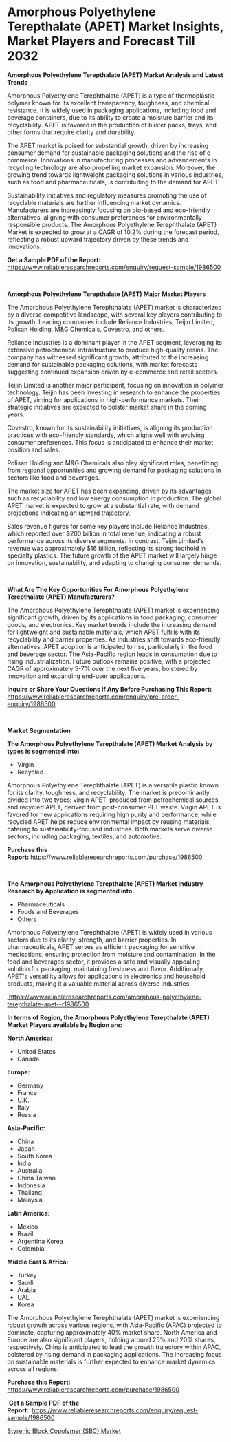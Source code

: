 <p><h1>Amorphous Polyethylene Terepthalate (APET) Market Insights, Market Players and Forecast Till 2032</h1></p><p><strong>Amorphous Polyethylene Terepthalate (APET) Market Analysis and Latest Trends</strong></p>
<p><p>Amorphous Polyethylene Terephthalate (APET) is a type of thermoplastic polymer known for its excellent transparency, toughness, and chemical resistance. It is widely used in packaging applications, including food and beverage containers, due to its ability to create a moisture barrier and its recyclability. APET is favored in the production of blister packs, trays, and other forms that require clarity and durability.</p><p>The APET market is poised for substantial growth, driven by increasing consumer demand for sustainable packaging solutions and the rise of e-commerce. Innovations in manufacturing processes and advancements in recycling technology are also propelling market expansion. Moreover, the growing trend towards lightweight packaging solutions in various industries, such as food and pharmaceuticals, is contributing to the demand for APET.</p><p>Sustainability initiatives and regulatory measures promoting the use of recyclable materials are further influencing market dynamics. Manufacturers are increasingly focusing on bio-based and eco-friendly alternatives, aligning with consumer preferences for environmentally responsible products. The Amorphous Polyethylene Terephthalate (APET) Market is expected to grow at a CAGR of 10.2% during the forecast period, reflecting a robust upward trajectory driven by these trends and innovations.</p></p>
<p><strong>Get a Sample PDF of the Report:&nbsp;</strong> <a href="https://www.reliableresearchreports.com/enquiry/request-sample/1986500?utm_campaign=2205&utm_medium=2&utm_source=Github&utm_content=ia&utm_term=04022025&utm_id=amorphous-polyethylene-terepthalate-apet">https://www.reliableresearchreports.com/enquiry/request-sample/1986500</a></p>
<p>&nbsp;</p>
<p><strong>Amorphous Polyethylene Terepthalate (APET) Major Market Players</strong></p>
<p><p>The Amorphous Polyethylene Terephthalate (APET) market is characterized by a diverse competitive landscape, with several key players contributing to its growth. Leading companies include Reliance Industries, Teijin Limited, Polisan Holding, M&G Chemicals, Covestro, and others. </p><p>Reliance Industries is a dominant player in the APET segment, leveraging its extensive petrochemical infrastructure to produce high-quality resins. The company has witnessed significant growth, attributed to the increasing demand for sustainable packaging solutions, with market forecasts suggesting continued expansion driven by e-commerce and retail sectors.</p><p>Teijin Limited is another major participant, focusing on innovation in polymer technology. Teijin has been investing in research to enhance the properties of APET, aiming for applications in high-performance markets. Their strategic initiatives are expected to bolster market share in the coming years.</p><p>Covestro, known for its sustainability initiatives, is aligning its production practices with eco-friendly standards, which aligns well with evolving consumer preferences. This focus is anticipated to enhance their market position and sales.</p><p>Polisan Holding and M&G Chemicals also play significant roles, benefitting from regional opportunities and growing demand for packaging solutions in sectors like food and beverages. </p><p>The market size for APET has been expanding, driven by its advantages such as recyclability and low energy consumption in production. The global APET market is expected to grow at a substantial rate, with demand projections indicating an upward trajectory.</p><p>Sales revenue figures for some key players include Reliance Industries, which reported over $200 billion in total revenue, indicating a robust performance across its diverse segments. In contrast, Teijin Limited's revenue was approximately $16 billion, reflecting its strong foothold in specialty plastics. The future growth of the APET market will largely hinge on innovation, sustainability, and adapting to changing consumer demands.</p></p>
<p>&nbsp;</p>
<p><strong>What Are The Key Opportunities For Amorphous Polyethylene Terepthalate (APET) Manufacturers?</strong></p>
<p><p>The Amorphous Polyethylene Terephthalate (APET) market is experiencing significant growth, driven by its applications in food packaging, consumer goods, and electronics. Key market trends include the increasing demand for lightweight and sustainable materials, which APET fulfills with its recyclability and barrier properties. As industries shift towards eco-friendly alternatives, APET adoption is anticipated to rise, particularly in the food and beverage sector. The Asia-Pacific region leads in consumption due to rising industrialization. Future outlook remains positive, with a projected CAGR of approximately 5-7% over the next five years, bolstered by innovation and expanding end-user applications.</p></p>
<p><strong>Inquire or Share Your Questions If Any Before Purchasing This Report:</strong> <a href="https://www.reliableresearchreports.com/enquiry/pre-order-enquiry/1986500?utm_campaign=2205&utm_medium=2&utm_source=Github&utm_content=ia&utm_term=04022025&utm_id=amorphous-polyethylene-terepthalate-apet">https://www.reliableresearchreports.com/enquiry/pre-order-enquiry/1986500</a></p>
<p>&nbsp;</p>
<p><strong>Market Segmentation</strong></p>
<p><strong>The Amorphous Polyethylene Terepthalate (APET) Market Analysis by types is segmented into:</strong></p>
<p><ul><li>Virgin</li><li>Recycled</li></ul></p>
<p><p>Amorphous Polyethylene Terephthalate (APET) is a versatile plastic known for its clarity, toughness, and recyclability. The market is predominantly divided into two types: virgin APET, produced from petrochemical sources, and recycled APET, derived from post-consumer PET waste. Virgin APET is favored for new applications requiring high purity and performance, while recycled APET helps reduce environmental impact by reusing materials, catering to sustainability-focused industries. Both markets serve diverse sectors, including packaging, textiles, and automotive.</p></p>
<p><strong>Purchase this Report:&nbsp;</strong><a href="https://www.reliableresearchreports.com/purchase/1986500?utm_campaign=2205&utm_medium=2&utm_source=Github&utm_content=ia&utm_term=04022025&utm_id=amorphous-polyethylene-terepthalate-apet">https://www.reliableresearchreports.com/purchase/1986500</a></p>
<p>&nbsp;</p>
<p><strong>The Amorphous Polyethylene Terepthalate (APET) Market Industry Research by Application is segmented into:</strong></p>
<p><ul><li>Pharmaceuticals</li><li>Foods and Beverages</li><li>Others</li></ul></p>
<p><p>Amorphous Polyethylene Terephthalate (APET) is widely used in various sectors due to its clarity, strength, and barrier properties. In pharmaceuticals, APET serves as efficient packaging for sensitive medications, ensuring protection from moisture and contamination. In the food and beverages sector, it provides a safe and visually appealing solution for packaging, maintaining freshness and flavor. Additionally, APET's versatility allows for applications in electronics and household products, making it a valuable material across diverse industries.</p></p>
<p><a href="https://www.reliableresearchreports.com/amorphous-polyethylene-terepthalate-apet--r1986500?utm_campaign=2205&utm_medium=2&utm_source=Github&utm_content=ia&utm_term=04022025&utm_id=amorphous-polyethylene-terepthalate-apet">&nbsp;https://www.reliableresearchreports.com/amorphous-polyethylene-terepthalate-apet--r1986500</a></p>
<p><strong>In terms of Region, the Amorphous Polyethylene Terepthalate (APET) Market Players available by Region are:</strong></p>
<p>
    <p> <strong> North America: </strong>
        <ul>
            <li>United States</li>
            <li>Canada</li>
        </ul>
        </p> 
    <p> <strong> Europe: </strong>
        <ul>
            <li>Germany</li>
            <li>France</li>
            <li>U.K.</li>
            <li>Italy</li>
            <li>Russia</li>
        </ul>
        </p> 
    <p> <strong> Asia-Pacific: </strong>
        <ul>
            <li>China</li>
            <li>Japan</li>
            <li>South Korea</li>
            <li>India</li>
            <li>Australia</li>
            <li>China Taiwan</li>
            <li>Indonesia</li>
            <li>Thailand</li>
            <li>Malaysia</li>
        </ul>
        </p> 
    <p> <strong> Latin America: </strong>
        <ul>
            <li>Mexico</li>
            <li>Brazil</li>
            <li>Argentina Korea</li>
            <li>Colombia</li>
        </ul>
        </p> 
    <p> <strong> Middle East & Africa: </strong>
        <ul>
            <li>Turkey</li>
            <li>Saudi</li>
            <li>Arabia</li>
            <li>UAE</li>
            <li>Korea</li>
        </ul>
    </p>
    </p>
<p><p>The Amorphous Polyethylene Terephthalate (APET) market is experiencing robust growth across various regions, with Asia-Pacific (APAC) projected to dominate, capturing approximately 40% market share. North America and Europe are also significant players, holding around 25% and 20% shares, respectively. China is anticipated to lead the growth trajectory within APAC, bolstered by rising demand in packaging applications. The increasing focus on sustainable materials is further expected to enhance market dynamics across all regions.</p></p>
<p><strong>Purchase this Report: </strong><a href="https://www.reliableresearchreports.com/purchase/1986500?utm_campaign=2205&utm_medium=2&utm_source=Github&utm_content=ia&utm_term=04022025&utm_id=amorphous-polyethylene-terepthalate-apet">https://www.reliableresearchreports.com/purchase/1986500</a></p>
<p>&nbsp;<strong>Get a Sample PDF of the Report:&nbsp;&nbsp;</strong><a href="https://www.reliableresearchreports.com/enquiry/request-sample/1986500?utm_campaign=2205&utm_medium=2&utm_source=Github&utm_content=ia&utm_term=04022025&utm_id=amorphous-polyethylene-terepthalate-apet">https://www.reliableresearchreports.com/enquiry/request-sample/1986500</a></p>
<p><strong></strong></p>
<p><p><a href="https://github.com/SanjidaKhan901/Market-Research-Report-List-1/blob/main/styrenic-block-copolymer-sbc-market.md?utm_campaign=2205&utm_medium=2&utm_source=Github&utm_content=ia&utm_term=04022025&utm_id=amorphous-polyethylene-terepthalate-apet">Styrenic Block Copolymer (SBC) Market</a></p></p>